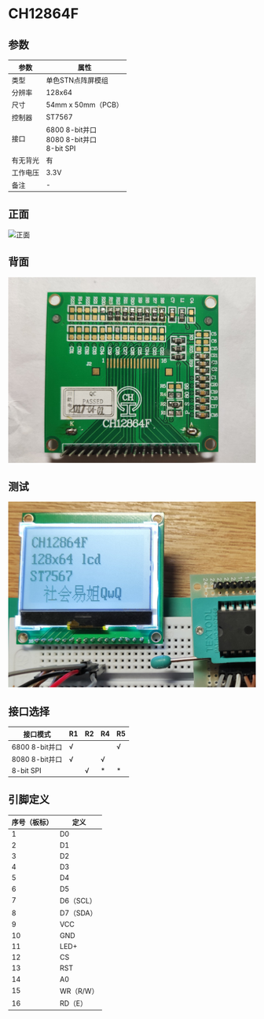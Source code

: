 # CH12864F

## 参数

| 参数     | 属性                                              |
| -------- | ------------------------------------------------- |
| 类型     | 单色STN点阵屏模组                                 |
| 分辨率   | 128x64                                            |
| 尺寸     | 54mm x 50mm（PCB）                                |
| 控制器   | ST7567                                            |
| 接口     | 6800 8-bit并口<br />8080 8-bit并口<br />8-bit SPI |
| 有无背光 | 有                                                |
| 工作电压 | 3.3V                                              |
| 备注     | -                                                 |

## 正面

![正面](正面.jpg)

## 背面

![背面](背面.jpg)

## 测试

![测试](测试.jpg)

## 接口选择

| 接口模式       | R1   | R2   | R4   | R5   |
| -------------- | ---- | ---- | ---- | ---- |
| 6800 8-bit并口 | √    |      |      | √    |
| 8080 8-bit并口 | √    |      | √    |      |
| 8-bit SPI      |      | √    | \*   | \*   |

## 引脚定义

| 序号（板标） | 定义      |
| ------------ | --------- |
| 1            | D0        |
| 2            | D1        |
| 3            | D2        |
| 4            | D3        |
| 5            | D4        |
| 6            | D5        |
| 7            | D6（SCL） |
| 8            | D7（SDA） |
| 9            | VCC       |
| 10           | GND       |
| 11           | LED+      |
| 12           | CS        |
| 13           | RST       |
| 14           | A0        |
| 15           | WR（R/W） |
| 16           | RD（E）   |